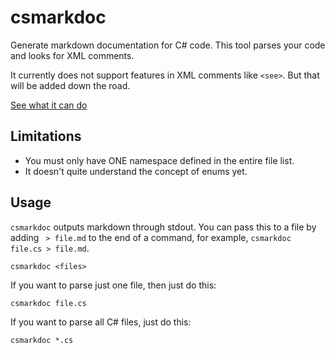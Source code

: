# csmarkdoc
Generate markdown documentation for C# code. This tool parses your code and looks for XML comments.

It currently does not support features in XML comments like `<see>`. But that will be added down the road.

[See what it can do](https://github.com/malinoOS/malino/wiki/libmalino-(C%23))

## Limitations
- You must only have ONE namespace defined in the entire file list.
- It doesn't quite understand the concept of enums yet.

## Usage

`csmarkdoc` outputs markdown through stdout. You can pass this to a file by adding ` > file.md` to the end of a command, for example, `csmarkdoc file.cs > file.md`.

```
csmarkdoc <files>
```

If you want to parse just one file, then just do this:

```
csmarkdoc file.cs
```

If you want to parse all C# files, just do this:

```
csmarkdoc *.cs
```